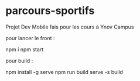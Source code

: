 # parcours-sportifs
Projet Dev Mobile fais pour les cours à Ynov Campus

pour lancer le front :

npm i
npm start

pour build :

npm install -g serve
npm run build
serve -s build
